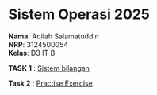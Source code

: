 # Sistem Operasi 2025

**Nama**: Aqilah Salamatuddin  
**NRP**: 3124500054  
**Kelas**: D3 IT B  

**TASK 1** : 
[Sistem bilangan](https://github.com/iniaaqilah/SisOp-2025/blob/main/SisOp-1.md)


**Task 2** :
[Practise Exercise](https://github.com/iniaaqilah/SisOp-2025/blob/main/SisOp-2.md)
